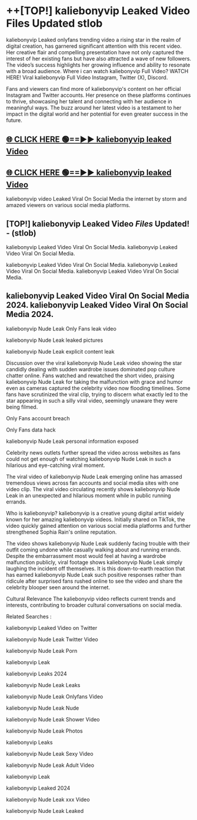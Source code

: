 # ++[TOP!] kaliebonyvip Leaked Video Files Updated stlob<br>

kaliebonyvip Leaked onlyfans trending video a rising star in the realm of digital creation, has garnered significant attention with this recent video. Her creative flair and compelling presentation have not only captured the interest of her existing fans but have also attracted a wave of new followers. The video’s success highlights her growing influence and ability to resonate with a broad audience.
Where i can watch kaliebonyvip Full Video? WATCH HERE! Viral kaliebonyvip Full Video Instagram, Twitter (X), Discord.


Fans and viewers can find more of kaliebonyvip's content on her official Instagram and Twitter accounts. Her presence on these platforms continues to thrive, showcasing her talent and connecting with her audience in meaningful ways. The buzz around her latest video is a testament to her impact in the digital world and her potential for even greater success in the future.


## [🌐 CLICK HERE 🟢==►► kaliebonyvip leaked Video ](https://xnudes.xyz/go)

## [🌐 CLICK HERE 🟢==►► kaliebonyvip leaked Video ](https://xnudes.xyz/go)



kaliebonyvip video Leaked Viral On Social Media the internet by storm and amazed viewers on various social media platforms.


## [TOP!] kaliebonyvip Leaked Video *Files* Updated! - (stlob)

kaliebonyvip Leaked Video Viral On Social Media. kaliebonyvip Leaked Video Viral On Social Media.

kaliebonyvip Leaked Video Viral On Social Media. kaliebonyvip Leaked Video Viral On Social Media. kaliebonyvip Leaked Video Viral On Social Media.


## kaliebonyvip Leaked Video Viral On Social Media 2024. kaliebonyvip Leaked Video Viral On Social Media 2024.
kaliebonyvip Nude Leak Only Fans leak video

kaliebonyvip Nude Leak leaked pictures

kaliebonyvip Nude Leak explicit content leak

Discussion over the viral kaliebonyvip Nude Leak video showing the star candidly dealing with sudden wardrobe issues dominated pop culture chatter online. Fans watched and rewatched the short video, praising kaliebonyvip Nude Leak for taking the malfunction with grace and humor even as cameras captured the celebrity video now flooding timelines. Some fans have scrutinized the viral clip, trying to discern what exactly led to the star appearing in such a silly viral video, seemingly unaware they were being filmed.


Only Fans account breach

Only Fans data hack

kaliebonyvip Nude Leak personal information exposed

Celebrity news outlets further spread the video across websites as fans could not get enough of watching kaliebonyvip Nude Leak in such a hilarious and eye-catching viral moment.


The viral video of kaliebonyvip Nude Leak emerging online has amassed tremendous views across fan accounts and social media sites with one video clip. The viral video circulating recently shows kaliebonyvip Nude Leak in an unexpected and hilarious moment while in public running errands.


Who is kaliebonyvip? kaliebonyvip is a creative young digital artist widely known for her amazing kaliebonyvip videos. Initially shared on TikTok, the video quickly gained attention on various social media platforms and further strengthened Sophia Rain's online reputation.

The video shows kaliebonyvip Nude Leak suddenly facing trouble with their outfit coming undone while casually walking about and running errands. Despite the embarrassment most would feel at having a wardrobe malfunction publicly, viral footage shows kaliebonyvip Nude Leak simply laughing the incident off themselves. It is this down-to-earth reaction that has earned kaliebonyvip Nude Leak such positive responses rather than ridicule after surprised fans rushed online to see the video and share the celebrity blooper seen around the internet.

Cultural Relevance The kaliebonyvip video reflects current trends and interests, contributing to broader cultural conversations on social media.

Related Searches :

kaliebonyvip Leaked Video on Twitter

kaliebonyvip Nude Leak Twitter Video

kaliebonyvip Nude Leak Porn

kaliebonyvip Leak 

kaliebonyvip Leaks 2024

kaliebonyvip Nude Leak Leaks

kaliebonyvip Nude Leak Onlyfans Video

kaliebonyvip Nude Leak Nude

kaliebonyvip Nude Leak Shower Video

kaliebonyvip Nude Leak Photos

kaliebonyvip Leaks

kaliebonyvip Nude Leak Sexy Video

kaliebonyvip Nude Leak Adult Video

kaliebonyvip Leak

kaliebonyvip Leaked 2024

kaliebonyvip Nude Leak xxx Video

kaliebonyvip Nude Leak Leaked